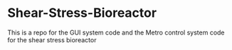 # Shear-Stress-Bioreactor
 This is a repo for the GUI system code and the Metro control system code for the shear stress bioreactor
